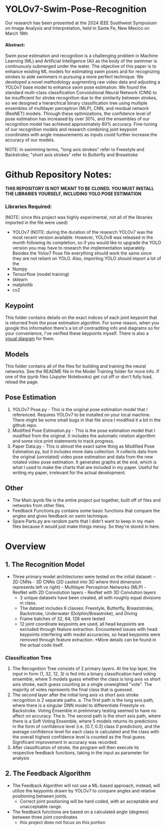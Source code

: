 # YOLOv7-Swim-Pose-Recognition

Our research has been presented at the 2024 IEEE Southwest Symposium on Image Analysis and Interpretation, held in Sante Fe, New Mexico on March 18th

#### Abstract:
Swim pose estimation and recognition is a challenging problem in Machine Learning (ML) and Artificial Intelligence (AI) as the body of the swimmer is continuously submerged under the water. The objective of this paper is to enhance existing ML models for estimating swim poses and for recognizing strokes to aide swimmers in pursuing a more perfect technique. We developed a novel methodology augmenting raw video data and adjusting a YOLOv7 base model to enhance swim pose estimation. We found the standard multi-class classification Convolutional Neural Network (CNN) to be insufficient for stroke recognition due to the similarity between strokes, so we designed a hierarchical binary classification tree using multiple ensembles of multilayer perceptron (MLP), CNN, and residual network (ResNET) models. Through these optimizations, the confidence level of pose estimation has increased by over 30%, and the ensembles of our recognition model has achieved approximately 80% accuracy. Fine-tuning of our recognition models and research combining joint keypoint coordinates with angle measurements as inputs could further increase the accuracy of our models.

NOTE: In swimming terms, "long axis strokes" refer to Freestyle and Backstroke; "short axis strokes" refer to Butterfly and Breastroke

# Github Repository Notes:
**THIS REPOSITORY IS NOT MEANT TO BE CLONED. YOU MUST INSTALL THE LIBRARIES YOURSELF, INCLUDING YOLO POSE ESTIMATION**
### Libraries Required:
(NOTE: since this project was highly experimental, not all of the libraries imported in the file were used)
- YOLOv7 (NOTE: during the duration of the research YOLOv7 was the most recent version available. However, YOLOv8 was released in the month following its completion, so if you would like to upgrade the YOLO version you may have to research the implementation separately. Besides the Yolov7 Pose file everything should work the same since they are not reliant on YOLO. Also, importing YOLO should import a lot of the 
- Numpy
- Tensorflow (model training)
- sklearn
- matplotlib
- cv2

## Keypoint
This folder contains details on the exact indices of each joint keypoint that is returned from the pose estimation algorithm. For some reason, when you google this information there's a lot of contraditing info and diagrams so for your convenience, I've verified these keypoints myself. There is also a [visual diagram](Visual.png) for them.

## Models
This folder contains all of the files for building and training the neural networks. See the README file in the Model Training folder for more info.
If one of the ipynb files (Jupyter Notebooks) get cut off or don't fully load, reload the page.

## Pose Estimation
1. YOLOv7 Pose.py - This is the original pose estimation model that I referenced. Requires YOLOv7 to be installed on your local machine. There might be some small bugs in that file since I modified it a bit in the github repo.
2. Modified Pose Estimation.py - This is the pose estimation model that I modified from the original. It includes the automatic rotation algorithm and some nice print statements to track progress.
3. Paper Data.py - This is almost the exact same thing as Modified Pose Estimation.py, but it includes more data collection. It collects data from the original (unrotated) video pose estimation and data from the new rotated video pose estimation. It generates graphs at the end, which is what I used to make the charts that are included in my paper. Useful for writing my paper, irrelevant for the actual development. 

## Other
- The Main.ipynb file is the entire project put together, built off of files and networks from other files.
- Feedback Functions.py contains some basic functions that compare the angles and gives feedback on swim technique.
- Spare Parts.py are random parts that I didn't want to keep in my main files because it would just make things messy. So they're stored in here.

# Overview
## 1. The Recognition Model
  - Three primary model architectures were tested on the initial dataset:
        - 2D CNNs
        - 3D CNNs (2D casted into 3D where third dimension represents left vs right)
        - Multilayer Perceptron Networks (MLP)
        - ResNet with 2D Convolution layers
        - ResNet with 3D Convlution layers
    - 3 unique datasets have been created, all with roughly equal divisions in class.
    - The dataset includes 6 classes: Freestyle, Butterfly, Breaststroke, Backstroke, Underwater (Dolphin/Breastroke), and Diving
    - Frame batches of 32, 64, 128 were tested
    - 12 joint coordinate keypoints are used, all head keypoints are excluded through feature extraction. Encountered issues with head keypoints interfering with model accuracies, so head keypoints were removed through feature extraction.
    *More details can be found in the actual code itself.

### Classification Tree
1. The Recognition Tree consists of 2 primary layers. At the top layer, the input in form (1, 32, 12, 3) is fed into a binary classification hard voting ensemble, where 5 models guess whether the class is long axis vs short axis stroke, each guess counting as a single unweighted "vote". The majority of votes represents the final class that is guessed.
2. The second layer after the initial long axis vs short axis stroke recognition is 2 separate paths.
     a. The first path is the long axis path, where there is a singular DNN model to differentiate Freestyle vs Backstroke. Voting Ensemble in preliminary testing seemed to have no affect on accuracy. The 
     b. The second path is the short axis path, where there is a Soft Voting Ensemble, where 5 models returns its predictions in the form of confidence level (i.e. [0.7, 0.3] class 0 prediction), and the average confidence level for each class is calculated and the class with the overall highest confidence level is counted as the final guess. Significant improvement in accuracy was recorded.
3. After classification of stroke, the program will then execute its respective feedback functions, taking in the input as parameter for analysis
   
## 2. The Feedback Algorithm
- The Feedback Algorithm will not use a ML-based approach, instead, will utilize the keypoints drawn by YOLOv7 to compare angles and relative positioning between joints.
  - Correct joint positioning will be hard coded, with an acceptable and unacceptable range.
- The feedback functions are based on a calculated angle (degrees) between three joint coordinates
  * this project does not focus on this portion
